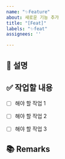 ```yaml
---
name: "✨Feature"
about: 새로운 기능 추가
title: "[Feat]"
labels: "✨feat"
assignees: ''

---
```


## 📄 설명
<!-- 새로운 기능에 대한 설명을 작성해 주세요. -->



## ✅ 작업할 내용
<!-- 할 일을 체크박스 형태로 작성해주세요. -->
- [ ] 해야 할 작업 1
- [ ] 해야 할 작업 2
- [ ] 해야 할 작업 3  




## 📚 Remarks
<!-- 기능 개발에 있어 비고사항이 있다면 작성해 주세요. -->
